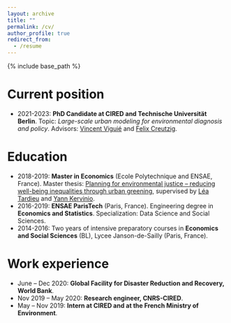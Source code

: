 ```yaml
---
layout: archive
title: ""
permalink: /cv/
author_profile: true
redirect_from:
  - /resume
---
```


{% include base_path %}

Current position
======
* 2021-2023: **PhD Candidate at CIRED and Technische Universität Berlin**. Topic: *Large-scale urban modeling for environmental diagnosis and policy*. Advisors: [Vincent Viguié](https://www.vincentviguie.com/) and [Felix Creutzig](https://www.mcc-berlin.net/en/about/team/creutzig-felix.html).
  
Education
======
* 2018-2019: **Master in Economics** (Ecole Polytechnique and ENSAE, France). Master thesis: [Planning for environmental justice – reducing well-being inequalities through urban greening](https://doi.org/10.1016/j.envsci.2020.03.017), supervised by [Léa Tardieu](https://leatardieu.wordpress.com/) and [Yann Kervinio](https://www.centre-cired.fr/yann-kervinio/).
* 2016-2019: **ENSAE ParisTech** (Paris, France). Engineering degree in **Economics and Statistics**. Specialization: Data Science and Social Sciences.
* 2014-2016: Two years of intensive preparatory courses in **Economics and Social Sciences** (BL), Lycee Janson-de-Sailly (Paris, France).

Work experience
======
* June – Dec 2020: **Global Facility for Disaster Reduction and Recovery, World Bank**.
* Nov 2019 – May 2020: **Research engineer, CNRS-CIRED**.
* May – Nov 2019: **Intern at CIRED and at the French Ministry of Environment**. 
